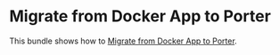 # Migrate from Docker App to Porter

This bundle shows how to [Migrate from Docker App to Porter](https://porter.sh/blog/migrate-from-docker-app/).
